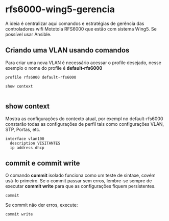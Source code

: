 # rfs6000-wing5-gerencia
A ideia é centralizar aqui comandos e estratégias de gerência das controladores wifi Mototola RFS6000 que estão com sistema Wing5. Se possível usar Ansible.

## Criando uma VLAN usando comandos
Para criar uma nova VLAN é necessário acessar o profile desejado, nesse exemplo o nome do profile é **default-rfs6000**

```shell
profile rfs6000 default-rfs6000

show context


```
## show context 
Mostra as configurações do contexto atual, por exempl no default-rfs6000 constarão todas as configurações de perfil tais como configurações VLAN, STP, Portas, etc.
```shell
interface vlan100
  description VISITANTES
  ip address dhcp
```
## commit e commit write
O comando **commit** isolado funciona como um teste de sintaxe, covém usá-lo primeiro. Se o commit passar sem erros, lembre-se sempre de executar **commit write** para que as configurações fiquem persistentes.

```shell
commit
```
Se commit não der erros, execute:
```shell
commit write
```
